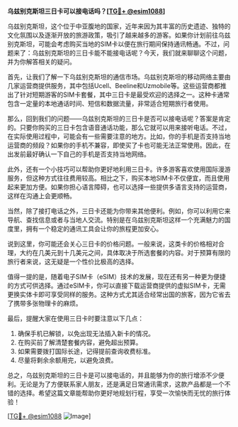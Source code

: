 **乌兹别克斯坦三日卡可以接电话吗？[[TG💪+ @esim1088](https://t.me/s/esim1088)]**

乌兹别克斯坦，这个位于中亚腹地的国家，近年来因为其丰富的历史遗迹、独特的文化氛围以及逐渐开放的旅游政策，吸引了越来越多的游客。如果你计划前往乌兹别克斯坦，可能会考虑购买当地的SIM卡以便在旅行期间保持通讯畅通。不过，问题来了：乌兹别克斯坦的三日卡能不能接电话呢？今天，我们就来聊聊这个问题，并为你解答相关的疑问。

首先，让我们了解一下乌兹别克斯坦的通信市场。乌兹别克斯坦的移动网络主要由几家运营商提供服务，其中包括Ucell、Beeline和Uzmobile等。这些运营商都推出了针对短期游客的SIM卡套餐，其中三日卡是最受欢迎的选择之一。这种卡通常包含一定量的本地通话时间、短信和数据流量，非常适合短期旅行者使用。

那么，回到我们的问题——乌兹别克斯坦的三日卡是否可以接电话呢？答案是肯定的。只要你购买的三日卡包含语音通话功能，那么它就可以用来接听电话。不过，在实际使用过程中，可能会有一些需要注意的地方。比如，你的手机是否支持当地运营商的频段？如果你的手机不兼容，即使买了卡也可能无法正常使用。因此，在出发前最好确认一下自己的手机是否支持当地网络。

此外，还有一个小技巧可以帮助你更好地利用三日卡。许多游客喜欢使用国际漫游服务，但这种方式往往费用较高。相比之下，购买本地SIM卡不仅便宜，而且使用起来更加方便。如果你担心语言障碍，也可以选择一些提供多语言支持的运营商，这样在沟通上会更顺畅。

当然，除了接打电话之外，三日卡还能为你带来其他便利。例如，你可以利用它来导航、查找信息或者与当地人交流。特别是在乌兹别克斯坦这样一个充满魅力的国度里，拥有一个稳定的通讯工具会让你的旅程更加安心。

说到这里，你可能还会关心三日卡的价格问题。一般来说，这类卡的价格相对合理，大约在几美元到十几美元之间，具体取决于所选套餐的内容。对于预算有限的旅行者来说，这无疑是一个性价比极高的选择。

值得一提的是，随着电子SIM卡（eSIM）技术的发展，现在还有另一种更为便捷的方式可供选择。通过eSIM卡，你可以直接下载运营商提供的虚拟SIM卡，无需更换实体卡即可享受同样的服务。这种方式尤其适合经常出国的旅客，因为它省去了携带多张物理卡的麻烦。

最后，提醒大家在使用三日卡时要注意以下几点：
1. 确保手机已解锁，以免出现无法插入新卡的情况。
2. 在购买前了解清楚套餐内容，避免超出预算。
3. 如果需要拨打国际长途，记得提前查询收费标准。
4. 尽量将剩余余额用完，以避免浪费。

总之，乌兹别克斯坦的三日卡是可以接电话的，并且能够为你的旅行增添不少便利。无论是为了方便联系家人朋友，还是满足日常通讯需求，这款产品都是一个不错的选择。希望这篇文章能帮助你更好地规划行程，享受一次愉快而无忧的旅行体验！

[[TG💪+ @esim1088](https://t.me/s/esim1088) ![Image](https://i.postimg.cc/4NQfJmqS/Snipaste-2025-05-13-00-14-12.png)]